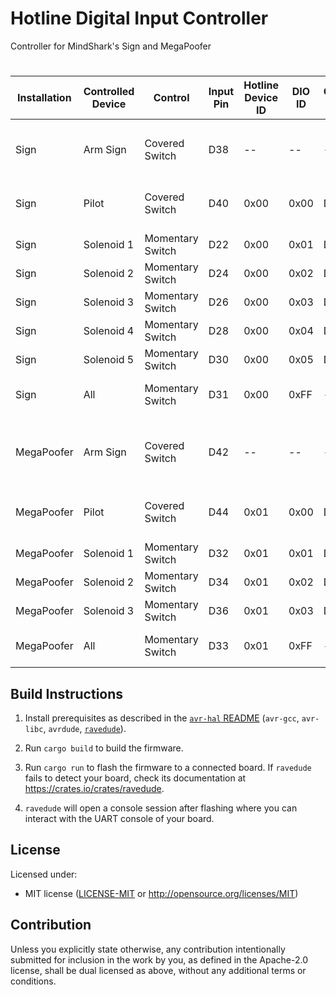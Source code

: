 Hotline Digital Input Controller
========

Controller for MindShark's Sign and MegaPoofer
# 

| Installation | Controlled Device | Control          | Input Pin | Hotline Device ID | DIO ID | Output Pin | Relay IN | Relay NO   | Relay COM | Solenoid A | Solenoid B | Notes                                    |
|--------------|-------------------|------------------|-----------|-------------------|--------|------------|----------|------------|-----------|------------|------------|------------------------------------------|
|              |                   |                  |           |                   |        |            |          |            |           |            |            |                                          |
| Sign         | Arm Sign          | Covered Switch   | D38       | --                | --     | --         | --       |            |           |            |            | Enable Sending of Commands to Sign       |
| Sign         | Pilot             | Covered Switch   | D40       | 0x00              | 0x00   | D22        | 1        | Solenoid A | +120v     | Relay NO   | -120v      | Pilot solenoid and glowflys              |
| Sign         | Solenoid 1        | Momentary Switch | D22       | 0x00              | 0x01   | D24        | 2        | Solenoid A | +120v     | Relay NO   | -120v      | Far Left                                 |
| Sign         | Solenoid 2        | Momentary Switch | D24       | 0x00              | 0x02   | D26        | 3        | Solenoid A | +120v     | Relay NO   | -120v      | Mid Left                                 |
| Sign         | Solenoid 3        | Momentary Switch | D26       | 0x00              | 0x03   | D28        | 4        | Solenoid A | +120v     | Relay NO   | -120v      | Center                                   |
| Sign         | Solenoid 4        | Momentary Switch | D28       | 0x00              | 0x04   | D30        | 5        | Solenoid A | +120v     | Relay NO   | -120v      | Mid Right                                |
| Sign         | Solenoid 5        | Momentary Switch | D30       | 0x00              | 0x05   | D32        | 6        | Solenoid A | +120v     | Relay NO   | -120v      | Far Right                                |
| Sign         | All               | Momentary Switch | D31       | 0x00              | 0xFF   | --         | --       |            |           |            |            | Set all solenoid states                  |
|              |                   |                  |           |                   |        |            |          |            |           |            |            |                                          |
| MegaPoofer   | Arm Sign          | Covered Switch   | D42       | --                | --     | --         | --       |            |           |            |            | Enable Sending of Commands to MegaPoofer |
| MegaPoofer   | Pilot             | Covered Switch   | D44       | 0x01              | 0x00   | D22        | 1        | Solenoid A | +12v      | Relay NO   | GND        | Pilot solenoid and glowflys              |
| MegaPoofer   | Solenoid 1        | Momentary Switch | D32       | 0x01              | 0x01   | D24        | 2        | Solenoid A | +12v      | Relay NO   | GND        |                                          |
| MegaPoofer   | Solenoid 2        | Momentary Switch | D34       | 0x01              | 0x02   | D26        | 3        | Solenoid A | +12v      | Relay NO   | GND        |                                          |
| MegaPoofer   | Solenoid 3        | Momentary Switch | D36       | 0x01              | 0x03   | D28        | 4        | Solenoid A | +12v      | Relay NO   | GND        |                                          |
| MegaPoofer   | All               | Momentary Switch | D33       | 0x01              | 0xFF   | --         | --       |            |           | Relay NO   | GND        | Set all solenoid states                  |


## Build Instructions
1. Install prerequisites as described in the [`avr-hal` README] (`avr-gcc`, `avr-libc`, `avrdude`, [`ravedude`]).

2. Run `cargo build` to build the firmware.

3. Run `cargo run` to flash the firmware to a connected board.  If `ravedude`
   fails to detect your board, check its documentation at
   <https://crates.io/crates/ravedude>.

4. `ravedude` will open a console session after flashing where you can interact
   with the UART console of your board.

[`avr-hal` README]: https://github.com/Rahix/avr-hal#readme
[`ravedude`]: https://crates.io/crates/ravedude

## License
Licensed under:
 - MIT license
   ([LICENSE-MIT](LICENSE-MIT) or <http://opensource.org/licenses/MIT>)

## Contribution
Unless you explicitly state otherwise, any contribution intentionally submitted
for inclusion in the work by you, as defined in the Apache-2.0 license, shall
be dual licensed as above, without any additional terms or conditions.
